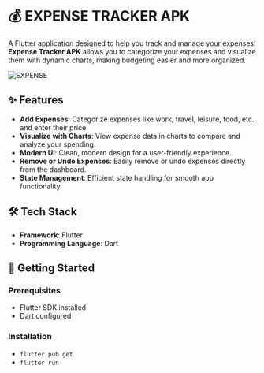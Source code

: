 # 💰 EXPENSE TRACKER APK

A Flutter application designed to help you track and manage your expenses! **Expense Tracker APK** allows you to categorize your expenses and visualize them with dynamic charts, making budgeting easier and more organized.

![EXPENSE](https://github.com/user-attachments/assets/ffe9c7ed-867a-47af-a9f0-135ea65d7e35)


## ✨ Features

- **Add Expenses**: Categorize expenses like work, travel, leisure, food, etc., and enter their price.  
- **Visualize with Charts**: View expense data in charts to compare and analyze your spending.  
- **Modern UI**: Clean, modern design for a user-friendly experience.  
- **Remove or Undo Expenses**: Easily remove or undo expenses directly from the dashboard.  
- **State Management**: Efficient state handling for smooth app functionality.  

## 🛠️ Tech Stack

- **Framework**: Flutter  
- **Programming Language**: Dart  

## 🚀 Getting Started

### Prerequisites

- Flutter SDK installed  
- Dart configured  

### Installation
- `flutter pub get`  
- `flutter run`
